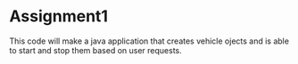 # Assignment1
This code will make a java application that creates vehicle ojects and is able to start and stop them based on user requests. 

